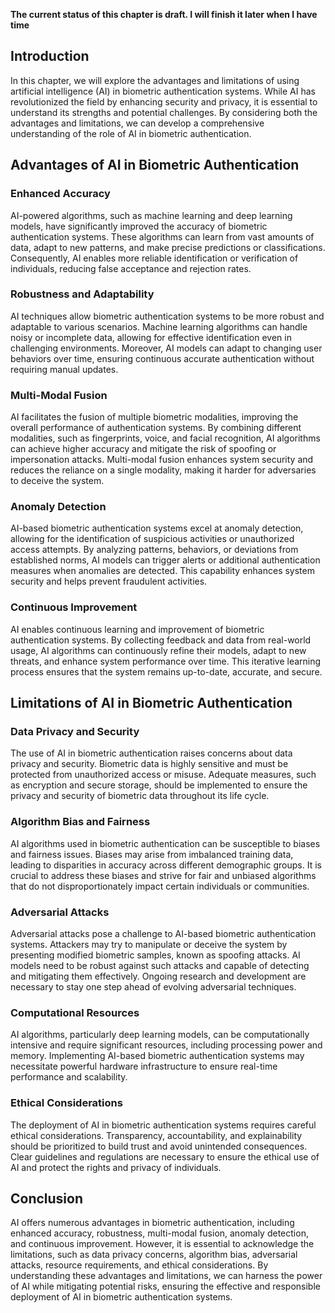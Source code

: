 **The current status of this chapter is draft. I will finish it later when I have time**

Introduction
------------

In this chapter, we will explore the advantages and limitations of using artificial intelligence (AI) in biometric authentication systems. While AI has revolutionized the field by enhancing security and privacy, it is essential to understand its strengths and potential challenges. By considering both the advantages and limitations, we can develop a comprehensive understanding of the role of AI in biometric authentication.

Advantages of AI in Biometric Authentication
--------------------------------------------

### Enhanced Accuracy

AI-powered algorithms, such as machine learning and deep learning models, have significantly improved the accuracy of biometric authentication systems. These algorithms can learn from vast amounts of data, adapt to new patterns, and make precise predictions or classifications. Consequently, AI enables more reliable identification or verification of individuals, reducing false acceptance and rejection rates.

### Robustness and Adaptability

AI techniques allow biometric authentication systems to be more robust and adaptable to various scenarios. Machine learning algorithms can handle noisy or incomplete data, allowing for effective identification even in challenging environments. Moreover, AI models can adapt to changing user behaviors over time, ensuring continuous accurate authentication without requiring manual updates.

### Multi-Modal Fusion

AI facilitates the fusion of multiple biometric modalities, improving the overall performance of authentication systems. By combining different modalities, such as fingerprints, voice, and facial recognition, AI algorithms can achieve higher accuracy and mitigate the risk of spoofing or impersonation attacks. Multi-modal fusion enhances system security and reduces the reliance on a single modality, making it harder for adversaries to deceive the system.

### Anomaly Detection

AI-based biometric authentication systems excel at anomaly detection, allowing for the identification of suspicious activities or unauthorized access attempts. By analyzing patterns, behaviors, or deviations from established norms, AI models can trigger alerts or additional authentication measures when anomalies are detected. This capability enhances system security and helps prevent fraudulent activities.

### Continuous Improvement

AI enables continuous learning and improvement of biometric authentication systems. By collecting feedback and data from real-world usage, AI algorithms can continuously refine their models, adapt to new threats, and enhance system performance over time. This iterative learning process ensures that the system remains up-to-date, accurate, and secure.

Limitations of AI in Biometric Authentication
---------------------------------------------

### Data Privacy and Security

The use of AI in biometric authentication raises concerns about data privacy and security. Biometric data is highly sensitive and must be protected from unauthorized access or misuse. Adequate measures, such as encryption and secure storage, should be implemented to ensure the privacy and security of biometric data throughout its life cycle.

### Algorithm Bias and Fairness

AI algorithms used in biometric authentication can be susceptible to biases and fairness issues. Biases may arise from imbalanced training data, leading to disparities in accuracy across different demographic groups. It is crucial to address these biases and strive for fair and unbiased algorithms that do not disproportionately impact certain individuals or communities.

### Adversarial Attacks

Adversarial attacks pose a challenge to AI-based biometric authentication systems. Attackers may try to manipulate or deceive the system by presenting modified biometric samples, known as spoofing attacks. AI models need to be robust against such attacks and capable of detecting and mitigating them effectively. Ongoing research and development are necessary to stay one step ahead of evolving adversarial techniques.

### Computational Resources

AI algorithms, particularly deep learning models, can be computationally intensive and require significant resources, including processing power and memory. Implementing AI-based biometric authentication systems may necessitate powerful hardware infrastructure to ensure real-time performance and scalability.

### Ethical Considerations

The deployment of AI in biometric authentication systems requires careful ethical considerations. Transparency, accountability, and explainability should be prioritized to build trust and avoid unintended consequences. Clear guidelines and regulations are necessary to ensure the ethical use of AI and protect the rights and privacy of individuals.

Conclusion
----------

AI offers numerous advantages in biometric authentication, including enhanced accuracy, robustness, multi-modal fusion, anomaly detection, and continuous improvement. However, it is essential to acknowledge the limitations, such as data privacy concerns, algorithm bias, adversarial attacks, resource requirements, and ethical considerations. By understanding these advantages and limitations, we can harness the power of AI while mitigating potential risks, ensuring the effective and responsible deployment of AI in biometric authentication systems.
